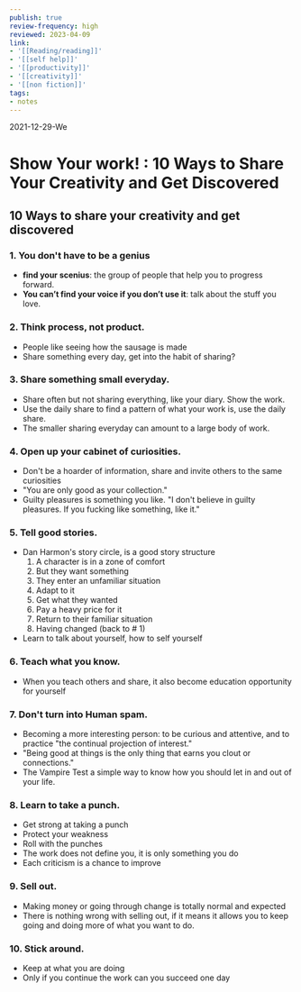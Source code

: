 ```yaml
---
publish: true
review-frequency: high
reviewed: 2023-04-09
link:
- '[[Reading/reading]]'
- '[[self help]]'
- '[[productivity]]'
- '[[creativity]]'
- '[[non fiction]]'
tags:
- notes
---
```

2021-12-29-We

# Show Your work! : 10 Ways to Share Your Creativity and Get Discovered

## 10 Ways to share your creativity and get discovered
### 1. You don't have to be a genius
- **find your scenius**: the group of people that help you to progress forward. 
- **You can’t find your voice if you don’t use it**: talk about the stuff you love.

### 2. Think process, not product.
- People like seeing how the sausage is made
- Share something every day, get into the habit of sharing?

### 3. Share something small everyday.
- Share often but not sharing everything, like your diary. Show the work.
- Use the daily share to find a pattern of what your work is, use the daily share.
- The smaller sharing everyday can amount to a large body of work.

### 4. Open up your cabinet of curiosities.
- Don't be a hoarder of information, share and invite others to the same curiosities
- "You are only good as your collection."
- Guilty pleasures is something you like. "I don't believe in guilty pleasures. If you fucking like something, like it."

### 5. Tell good stories.
- Dan Harmon's story circle, is a good story structure
    1. A character is in a zone of comfort
    2. But they want something
    3. They enter an unfamiliar situation
    4. Adapt to it
    5. Get what they wanted
    6. Pay a heavy price for it
    7. Return to their familiar situation
    8. Having changed (back to # 1)
- Learn to talk about yourself, how to self yourself

### 6. Teach what you know.
- When you teach others and share, it also become education opportunity for yourself

### 7. Don't turn into Human spam.
- Becoming a more interesting person: to be curious and attentive, and to practice "the continual projection of interest."
- "Being good at things is the only thing that earns you clout or connections."
- The Vampire Test a simple way to know how you should let in and out of your life.

### 8. Learn to take a punch.
- Get strong at taking a punch
- Protect your weakness
- Roll with the punches
- The work does not define you, it is only something you do
- Each criticism is a chance to improve

### 9. Sell out.
- Making money or going through change is totally normal and expected
- There is nothing wrong with selling out, if it means it allows you to keep going and doing more of what you want to do.

### 10. Stick around.
- Keep at what you are doing
- Only if you continue the work can you succeed one day